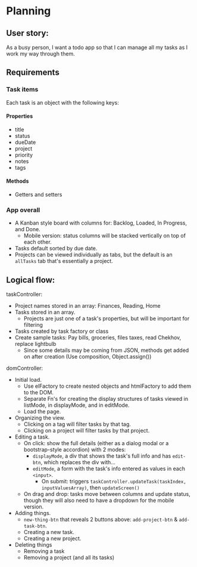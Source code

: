 # Planning

## User story:

As a busy person, I want a todo app so that I can manage all my tasks as I work my way through them.

## Requirements

### Task items

Each task is an object with the following keys:

#### Properties

-   title
-   status
-   dueDate
-   project
-   priority
-   notes
-   tags

#### Methods

-   Getters and setters

### App overall

-   A Kanban style board with columns for: Backlog, Loaded, In Progress, and Done.
    -   Mobile version: status columns will be stacked vertically on top of each other.
-   Tasks default sorted by due date.
-   Projects can be viewed individually as tabs, but the default is an `allTasks` tab that's essentially a project.

## Logical flow:

taskController:

-   Project names stored in an array: Finances, Reading, Home
-   Tasks stored in an array.
    -   Projects are just one of a task's properties, but will be important for filtering
-   Tasks created by task factory or class
-   Create sample tasks: Pay bills, groceries, files taxes, read Chekhov, replace lightbulb
    -   Since some details may be coming from JSON, methods get added on after creation (Use composition, Object.assign())

domController:

-   Initial load.
    -   Use elFactory to create nested objects and htmlFactory to add them to the DOM.
    -   Separate Fn's for creating the display structures of tasks viewed in listMode, in displayMode, and in editMode.
    -   Load the page.
-   Organizing the view.
    -   Clicking on a tag will filter tasks by that tag.
    -   Clicking on a project will filter tasks by that project.
-   Editing a task.
    -   On click: show the full details (either as a dialog modal or a bootstrap-style accordion) with 2 modes:
        -   `displayMode`, a div that shows the task's full info and has `edit-btn`, which replaces the div with...
        -   `editMode`, a form with the task's info entered as values in each `<input>`.
            -   On submit: triggers `taskController.updateTask(taskIndex, inputValuesArray)`, then `updateScreen()`
    -   On drag and drop: tasks move between columns and update status, though they will also need to have a dropdown for the mobile version.
-   Adding things.
    -   `new-thing-btn` that reveals 2 buttons above: `add-project-btn` & `add-task-btn`.
    -   Creating a new task.
    -   Creating a new project.
-   Deleting things
    -   Removing a task
    -   Removing a project (and all its tasks)
